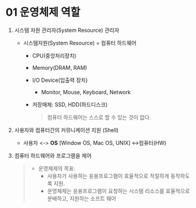 # 01 운영체제 역할

1. 시스템 자원 관리자\(System Resource\) 관리자
   * 시스템자원\(System Resource\) = 컴퓨터 하드웨어
     * CPU\(중앙처리장치\)
     * Memory\(DRAM, RAM\)
     * I/O Device\(입출력 장치\)
       * Monitor, Mouse, Keyboard, Network
     * 저장매체: SSD, HDD\(하드디스크\)

       > 컴퓨터 하드웨어는 스스로 할 수 있는 것이 없다.
2. 사용자와 컴퓨터간의 커뮤니케이션 지원 \(Shell\)
   * 사용자 &lt;-&gt; **OS** \[Window OS, Mac OS, UNIX\] &lt;-&gt;컴퓨터\(HW\)
3. 컴퓨터 하드웨어와 프로그램을 제어

   > * 운영체제의 목표:   
   >   * 사용자가 사용하는 응용프로그램이 효율적으로 적절하게 동작하도록 지원.  
   >   * 운영체제는 응용프로그램이 요청하는 시스템 리소스를 효율적으로 분배하고, 지원하는 소프트 웨어

